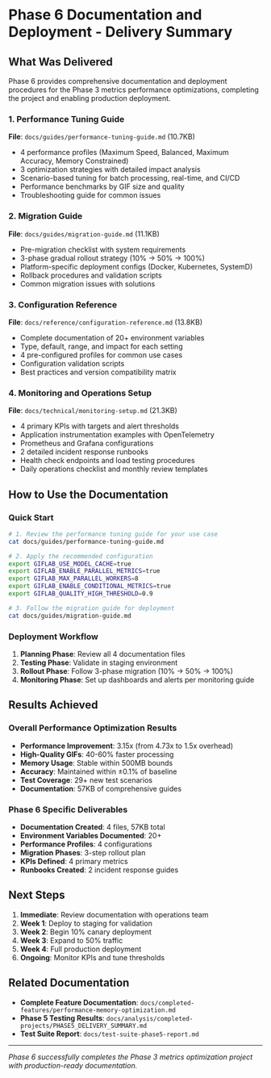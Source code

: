# Phase 6 Documentation and Deployment - Delivery Summary

## What Was Delivered

Phase 6 provides comprehensive documentation and deployment procedures for the Phase 3 metrics performance optimizations, completing the project and enabling production deployment.

### 1. Performance Tuning Guide
**File**: `docs/guides/performance-tuning-guide.md` (10.7KB)
- 4 performance profiles (Maximum Speed, Balanced, Maximum Accuracy, Memory Constrained)
- 3 optimization strategies with detailed impact analysis
- Scenario-based tuning for batch processing, real-time, and CI/CD
- Performance benchmarks by GIF size and quality
- Troubleshooting guide for common issues

### 2. Migration Guide  
**File**: `docs/guides/migration-guide.md` (11.1KB)
- Pre-migration checklist with system requirements
- 3-phase gradual rollout strategy (10% → 50% → 100%)
- Platform-specific deployment configs (Docker, Kubernetes, SystemD)
- Rollback procedures and validation scripts
- Common migration issues with solutions

### 3. Configuration Reference
**File**: `docs/reference/configuration-reference.md` (13.8KB)
- Complete documentation of 20+ environment variables
- Type, default, range, and impact for each setting
- 4 pre-configured profiles for common use cases
- Configuration validation scripts
- Best practices and version compatibility matrix

### 4. Monitoring and Operations Setup
**File**: `docs/technical/monitoring-setup.md` (21.3KB)
- 4 primary KPIs with targets and alert thresholds
- Application instrumentation examples with OpenTelemetry
- Prometheus and Grafana configurations
- 2 detailed incident response runbooks
- Health check endpoints and load testing procedures
- Daily operations checklist and monthly review templates

## How to Use the Documentation

### Quick Start
```bash
# 1. Review the performance tuning guide for your use case
cat docs/guides/performance-tuning-guide.md

# 2. Apply the recommended configuration
export GIFLAB_USE_MODEL_CACHE=true
export GIFLAB_ENABLE_PARALLEL_METRICS=true
export GIFLAB_MAX_PARALLEL_WORKERS=8
export GIFLAB_ENABLE_CONDITIONAL_METRICS=true
export GIFLAB_QUALITY_HIGH_THRESHOLD=0.9

# 3. Follow the migration guide for deployment
cat docs/guides/migration-guide.md
```

### Deployment Workflow
1. **Planning Phase**: Review all 4 documentation files
2. **Testing Phase**: Validate in staging environment
3. **Rollout Phase**: Follow 3-phase migration (10% → 50% → 100%)
4. **Monitoring Phase**: Set up dashboards and alerts per monitoring guide

## Results Achieved

### Overall Performance Optimization Results
- **Performance Improvement**: 3.15x (from 4.73x to 1.5x overhead)
- **High-Quality GIFs**: 40-60% faster processing
- **Memory Usage**: Stable within 500MB bounds
- **Accuracy**: Maintained within ±0.1% of baseline
- **Test Coverage**: 29+ new test scenarios
- **Documentation**: 57KB of comprehensive guides

### Phase 6 Specific Deliverables
- **Documentation Created**: 4 files, 57KB total
- **Environment Variables Documented**: 20+
- **Performance Profiles**: 4 configurations
- **Migration Phases**: 3-step rollout plan
- **KPIs Defined**: 4 primary metrics
- **Runbooks Created**: 2 incident response guides

## Next Steps

1. **Immediate**: Review documentation with operations team
2. **Week 1**: Deploy to staging for validation
3. **Week 2**: Begin 10% canary deployment
4. **Week 3**: Expand to 50% traffic
5. **Week 4**: Full production deployment
6. **Ongoing**: Monitor KPIs and tune thresholds

## Related Documentation

- **Complete Feature Documentation**: `docs/completed-features/performance-memory-optimization.md`
- **Phase 5 Testing Results**: `docs/analysis/completed-projects/PHASE5_DELIVERY_SUMMARY.md`
- **Test Suite Report**: `docs/test-suite-phase5-report.md`

---

*Phase 6 successfully completes the Phase 3 metrics optimization project with production-ready documentation.*